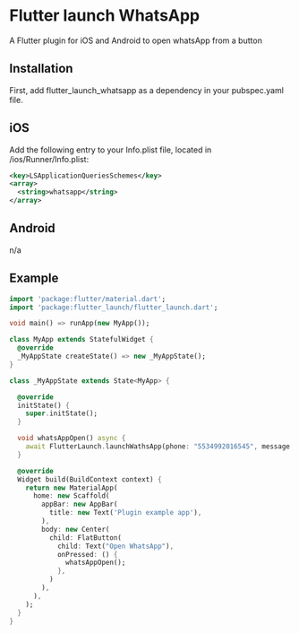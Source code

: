# Flutter launch WhatsApp

A Flutter plugin for iOS and Android to open whatsApp from a button

## Installation

First, add flutter_launch_whatsapp as a dependency in your pubspec.yaml file.

## iOS

Add the following entry to your Info.plist file, located in <project root>/ios/Runner/Info.plist:

````xml
<key>LSApplicationQueriesSchemes</key>
<array>
  <string>whatsapp</string>
</array>
````

## Android

n/a

## Example

````dart
import 'package:flutter/material.dart';
import 'package:flutter_launch/flutter_launch.dart';

void main() => runApp(new MyApp());

class MyApp extends StatefulWidget {
  @override
  _MyAppState createState() => new _MyAppState();
}

class _MyAppState extends State<MyApp> {

  @override
  initState() {
    super.initState();
  }

  void whatsAppOpen() async {
    await FlutterLaunch.launchWathsApp(phone: "5534992016545", message: "Hello");
  }

  @override
  Widget build(BuildContext context) {
    return new MaterialApp(
      home: new Scaffold(
        appBar: new AppBar(
          title: new Text('Plugin example app'),
        ),
        body: new Center(
          child: FlatButton(
            child: Text("Open WhatsApp"),
            onPressed: () {
              whatsAppOpen();
            },
          )
        ),
      ),
    );
  }
}

````
